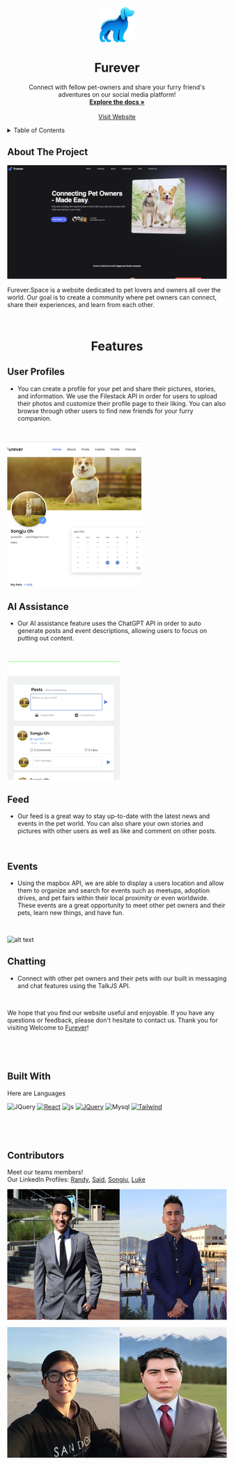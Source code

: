 
<p>&nbsp;</p><p>&nbsp;</p>

<!-- PROJECT LOGO -->
<br />
<div align="center">
  <a href="https://github.com/so-ss-rc-lc-capstone/project-pet/blob/main/README.md">
    <img src="src/main/resources/static/img/Furever-Logo.png" alt="Logo" width="80" height="80">
  </a>
<h1 align="center">Furever</h1>

  <p align="center">
    Connect with fellow pet-owners and share your furry friend's 
<br/> adventures on our social media platform!
    <br />
    <a href="https://github.com/so-ss-rc-lc-capstone/project-pet/blob/main/README.md"><strong>Explore the docs »</strong></a>
    <br />
    <br />
    <a href="https://furever.space">Visit Website</a>
    
  </p>
</div>



<!-- TABLE OF CONTENTS -->
<details>
  <summary>Table of Contents</summary>
  <ol>
    <li>
      <a href="#about-the-project">About The Project</a>
      <ul>
        <li><a href="#built-with">Built With</a></li>
      </ul>
    </li>
    <li>
      <a href="#getting-started">Feature</a>
      <ul>
        <li><a href="#prerequisites">Prerequisites</a></li>
        <li><a href="#installation">Installation</a></li>
      </ul>
    </li>
    <li><a href="#contributing">Contributing</a></li>

  </ol>
</details>



<!-- ABOUT THE PROJECT -->
## About The Project

![Product Name Screen Shot](furever1.png)


Furever.Space is a website dedicated to pet lovers and owners all over the world. Our goal is to create a community where pet owners can connect, share their experiences, and learn from each other.<p>&nbsp;</p>


<h1 align="center">Features</h1>

## User Profiles
* You can create a profile for your pet and share their pictures, stories, and information. We use the Filestack API in order for users to upload their photos and customize their profile page to their liking. You can also browse through other users to find new friends for your furry companion. <p>&nbsp;</p>

![alt text](src/main/resources/static/img/profile-gif-high.gif)


## AI Assistance
* Our AI assistance feature uses the ChatGPT API in order to auto generate posts and event descriptions, allowing users to focus on putting out content. <p>&nbsp;</p>

![alt text](src/main/resources/static/img/chat-gif-high.gif)

## Feed
* Our feed is a great way to stay up-to-date with the latest news and events in the pet world. You can also share your own stories and pictures with other users as well as like and comment on other posts.<p>&nbsp;</p>

## Events
* Using the mapbox API, we are able to display a users location and allow them to organize and search for events such as meetups, adoption drives, and pet fairs within their local proximity or even worldwide. These events are a great opportunity to meet other pet owners and their pets, learn new things, and have fun.<p>&nbsp;</p>

![alt text](src/main/resources/static/img/event-gif-high.gif)

## Chatting
* Connect with other pet owners and their pets with our built in messaging and chat features using the TalkJS API.<p>&nbsp;</p>



We hope that you find our website useful and enjoyable. If you have any questions or feedback, please don't hesitate to contact us. Thank you for visiting Welcome to [Furever](https://furever.space)!
<p>&nbsp;</p>
<p>&nbsp;</p>





## Built With

Here are Languages

![JQuery][Java]
[![React][React.js]][React-url]
![js]
[![JQuery][JQuery.com]][JQuery-url]
![Mysql]
[![Tailwind]][Next-url]

<p>&nbsp;</p>
<p>&nbsp;</p>





## Contributors






<!-- MARKDOWN LINKS & IMAGES -->
<!-- https://www.markdownguide.org/basic-syntax/#reference-style-links -->
[contributors-shield]: https://img.shields.io/github/contributors/othneildrew/Best-README-Template.svg?style=for-the-badge
[contributors-url]: https://github.com/so-ss-rc-lc-capstone/project-pet/graphs/contributors
[forks-shield]: https://img.shields.io/github/forks/othneildrew/Best-README-Template.svg?style=for-the-badge
[forks-url]: https://github.com/othneildrew/Best-README-Template/network/members
[stars-shield]: https://img.shields.io/github/stars/othneildrew/Best-README-Template.svg?style=for-the-badge
[stars-url]: https://github.com/othneildrew/Best-README-Template/stargazers
[issues-shield]: https://img.shields.io/github/issues/othneildrew/Best-README-Template.svg?style=for-the-badge
[issues-url]: https://github.com/othneildrew/Best-README-Template/issues
[license-shield]: https://img.shields.io/github/license/othneildrew/Best-README-Template.svg?style=for-the-badge
[license-url]: https://github.com/othneildrew/Best-README-Template/blob/master/LICENSE.txt
[linkedin-shield]: https://img.shields.io/badge/-LinkedIn-black.svg?style=for-the-badge&logo=linkedin&colorB=555
[linkedin-url]: https://linkedin.com/in/othneildrew
[product-screenshot]: src/main/resources/static/img/home_page.png
[Next.js]: https://img.shields.io/badge/JavaScript-F7DF1E?style=for-the-badge&logo=javascript&logoColor=black
[Next-url]: https://nextjs.org/
[React.js]: https://img.shields.io/badge/HTML5-E34F26?style=for-the-badge&logo=html5&logoColor=white
[React-url]: https://reactjs.org/
[Java]: https://img.shields.io/badge/Java-ED8B00?style=for-the-badge&logo=java&logoColor=white
[Laravel-url]: https://laravel.com
[Bootstrap.com]: https://img.shields.io/badge/Bootstrap-563D7C?style=for-the-badge&logo=bootstrap&logoColor=white
[Bootstrap-url]: https://getbootstrap.com
[JQuery.com]: https://img.shields.io/badge/jQuery-0769AD?style=for-the-badge&logo=jquery&logoColor=white
[JQuery-url]: https://jquery.com
[Mysql]:https://img.shields.io/badge/MySQL-005C84?style=for-the-badge&logo=mysql&logoColor=white
[Tailwind]:https://img.shields.io/badge/Tailwind_CSS-38B2AC?style=for-the-badge&logo=tailwind-css&logoColor=white
[js]:https://img.shields.io/badge/JavaScript-323330?style=for-the-badge&logo=javascript&logoColor=F7DF1E



Meet our teams members! <br>
Our LinkedIn Profiles:
[Randy](https://www.linkedin.com/in/randy-chu-ab624566/),
[Said](https://www.linkedin.com/in/said-shah-66a7b2163/),
[Songju](https://www.linkedin.com/in/songju-oh/),
[Luke](https://www.linkedin.com/in/lukecal10/)


<div style="display: flex; flex-direction: row; justify-content: center">
<div>
<a href="https://www.linkedin.com/in/randy-chu-ab624566/"><img src="src/main/resources/static/img/rchu.jpeg" style="margin-right: 1em" alt="Logo" width="300px" height="300px">
</a>

<a href="https://www.linkedin.com/in/songju-oh/"><img  src="src/main/resources/static/img/songju1.jpeg" alt="Logo" width="300px" height="300px">
</a>
</div>

<div>
<a href="https://www.linkedin.com/in/said-shah-66a7b2163/"><img  src="src/main/resources/static/img/shah.JPG" alt="Logo" width="300px" height="300px">
</a>

<a href="https://www.linkedin.com/in/lukecal10/"><img src="src/main/resources/static/img/luke-cal.jpg" alt="Logo" width="300px" height="300px"></div>
</a>

</div>
</div>
 
